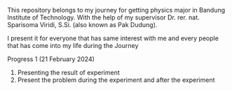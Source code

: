 This repository belongs to my journey for getting physics major in Bandung Institute of Technology.
With the help of my supervisor Dr. rer. nat. Sparisoma Viridi, S.Si. (also known as Pak Dudung).

I present it for everyone that has same interest with me and every people that has come into my life during the Journey

Progress 1 (21 February 2024)
1. Presenting the result of experiment
2. Present the problem during the experiment and after the experiment
